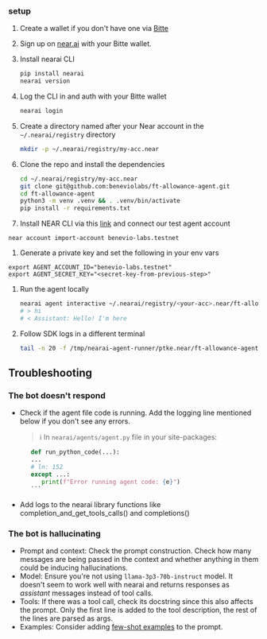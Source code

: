 ### setup

1. Create a wallet if you don't have one via [Bitte](https://wallet.bitte.ai)

1. Sign up on [near.ai](https://app.near.ai/) with your Bitte wallet.

1. Install nearai CLI

   ```sh
   pip install nearai
   nearai version
   ```

1. Log the CLI in and auth with your Bitte wallet

   ```sh
   nearai login
   ```

1. Create a directory named after your Near account in the `~/.nearai/registry` directory

   ```sh
   mkdir -p ~/.nearai/registry/my-acc.near
   ```

1. Clone the repo and install the dependencies

   ```sh
   cd ~/.nearai/registry/my-acc.near
   git clone git@github.com:beneviolabs/ft-allowance-agent.git
   cd ft-allowance-agent
   python3 -m venv .venv && . .venv/bin/activate
   pip install -r requirements.txt
   ```

1. Install NEAR CLI via this [link](https://docs.near.org/tools/near-cli) and connect our test agent account

```
near account import-account benevio-labs.testnet
```

1. Generate a private key and set the following in your env vars

```
export AGENT_ACCOUNT_ID="benevio-labs.testnet"
export AGENT_SECRET_KEY="<secret-key-from-previous-step>"
```

1. Run the agent locally

   ```sh
   nearai agent interactive ~/.nearai/registry/<your-acc>.near/ft-allowance/0.0.1 --local
   # > hi
   # < Assistant: Hello! I'm here
   ```


1. Follow SDK logs in a different terminal

   ```sh
   tail -n 20 -f /tmp/nearai-agent-runner/ptke.near/ft-allowance-agent/0.0.1/system_log.txt
   ```


## Troubleshooting

### The bot doesn't respond
- Check if the agent file code is running. Add the logging line mentioned below if you don't see any errors.
   > ℹ️ In `nearai/agents/agent.py` file in your site-packages:

   ```python
      def run_python_code(...):
      ...
      # ln: 152
      except ...:
         print(f"Error running agent code: {e}")
      ```
- Add logs to the nearai library functions like completion_and_get_tools_calls() and completions()

### The bot is hallucinating
- Prompt and context: Check the prompt construction. Check how many messages are being passed in the context and whether anything in them could be inducing hallucinations.
- Model: Ensure you're not using `llama-3p3-70b-instruct` model. It doesn't seem to work well with nearai and returns responses
as _assistant_ messages instead of tool calls.
- Tools: If there was a tool call, check its docstring since this also affects the prompt. Only the first line is added to the tool description, the rest of the lines are parsed as args.
- Examples: Consider adding [few-shot examples](https://blog.langchain.dev/few-shot-prompting-to-improve-tool-calling-performance/) to the prompt.


